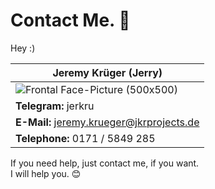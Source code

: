 # Contact Me. 💬
Hey :)<br />

| Jeremy Krüger (Jerry) |
| -------- |
| ![Frontal Face-Picture (500x500)](https://jkr-personal-files-993857686066.s3.eu-central-1.amazonaws.com/Frontal-Face-Picture_500x500-min.png)   |
| **Telegram:** jerkru |
| **E-Mail:** jeremy.krueger@jkrprojects.de |
| **Telephone:** 0171 / 5849 285 |

If you need help, just contact me, if you want.<br />
I will help you. 😊